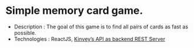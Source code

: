 # Simple memory card game.
*	Description : The goal of this game is to find all pairs of cards as fast as possible.
*	Technologies : ReactJS, [Kinvey’s API as backend REST Server](https://www.progress.com/kinvey)
